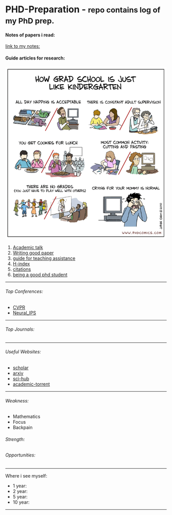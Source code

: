 # PHD-Preparation - <small>repo contains log of my PhD prep.</small>

#### Notes of papers i read:
[link to my notes:](https://docs.google.com/document/d/e/2PACX-1vSQZ_lz-oeNM0mCMnTdplOuXSPhCIB8V_i6csO14c_44Jf4BkoJXM4GZv1DxUloQqkZ58L5oNWxabwg/pub?embedded=true)



#### Guide articles for research:
![alt text](image.png)

1. [Academic talk](https://people.eecs.berkeley.edu/~jrs/speaking.html)
2. [Writing good paper](http://mri.beckman.illinois.edu/resources/good_paper.pdf)
3. [guide for teaching assistance](https://www.cs.jhu.edu/~jason/advice/how-to-ta.html)
4. [H-index](https://en.wikipedia.org/wiki/H-index)
5. [citations](https://en.wikipedia.org/wiki/Citation)
6. [being a good phd student](https://www.thesavvyscientist.com/tips-for-new-phd-students/)
---
###### Top Conferences:
- [CVPR](https://cvpr.thecvf.com/)
- [Neural_IPS](https://neurips.cc/)


---

###### Top Journals:
---

###### Useful Websites:
- [scholar](https://scholar.google.com/)
- [arxiv](https://arxiv.org/)
- [sci-hub](https://sci-hub.se/database)
- [academic-torrent](https://academictorrents.com/)

---
###### Weakness:
- Mathematics
- Focus
- Backpain




###### Strength:


###### Opportunities:

---


Where i see myself:

- 1 year:
- 2 year:
- 5 year:
- 10 year:
---